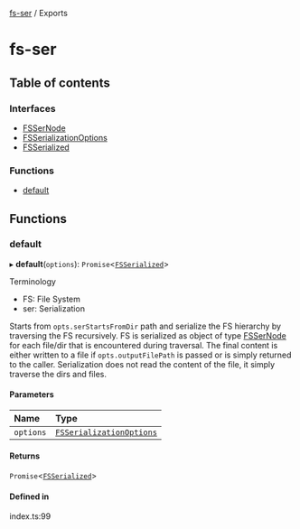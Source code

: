 [fs-ser](README.md) / Exports

# fs-ser

## Table of contents

### Interfaces

- [FSSerNode](interfaces/FSSerNode.md)
- [FSSerializationOptions](interfaces/FSSerializationOptions.md)
- [FSSerialized](interfaces/FSSerialized.md)

### Functions

- [default](modules.md#default)

## Functions

### default

▸ **default**(`options`): `Promise`\<[`FSSerialized`](interfaces/FSSerialized.md)\>

Terminology
- FS: File System
- ser: Serialization

Starts from `opts.serStartsFromDir` path and serialize the FS hierarchy by traversing the FS
recursively. FS is serialized as object of type [FSSerNode](interfaces/FSSerNode.md) for each file/dir that is encountered during traversal.
The final content is either written to a file if `opts.outputFilePath` is passed or is simply returned to the caller.
Serialization does not read the content of the file, it simply traverse the dirs and files.

#### Parameters

| Name | Type |
| :------ | :------ |
| `options` | [`FSSerializationOptions`](interfaces/FSSerializationOptions.md) |

#### Returns

`Promise`\<[`FSSerialized`](interfaces/FSSerialized.md)\>

#### Defined in

index.ts:99
